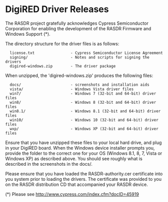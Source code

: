 # DigiRED Driver Releases

The RASDR project gratefully acknowledges Cypress Semiconductor Corporation for enabling the development of the RASDR Firmware and Windows Support (*).

The directory structure for the driver files is as follows:

      license.txt                - Cypress Semiconductor License Agreement
      signing/                   - Notes and scripts for signing the drivers
      digired-windows.zip        - The driver package

When unzipped, the 'digired-windows.zip' produces the following files:

      docs/                      - screenshots and installation aids
      vista/                     - Windows Vista driver files
      win7/                      - Windows 7 (32-bit and 64-bit) driver files
      win8/                      - Windows 8 (32-bit and 64-bit) driver files
      win8.1/                    - Windows 8.1 (32-bit and 64-bit) driver files
      win10/                     - Windows 10 (32-bit and 64-bit) driver files
      wxp/                       - Windows XP (32-bit and 64-bit) driver files

Ensure that you have unzipped these files to your local hard drive, and plug in your DigiRED board.  When the Windows device installer prompts you, provide the folder to the correct one for your OS (Windows 8.1, 8, 7, Vista or Windows XP) as described above.  You should see roughly what is described in the screenshots in the docs/.

Please ensure that you have loaded the RASDR-authority.cer certificate into you system prior to loading the drivers.  The certificate was provided to you on the RASDR distribution CD that accompanied your RASDR device.

(*) Please see http://www.cypress.com/index.cfm?docID=45919
